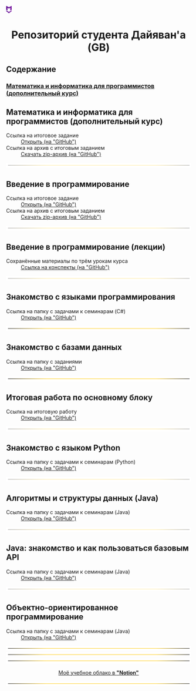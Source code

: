 ![](https://github.com/DAYIAWAN/Course-at-GB/blob/main/myTemplates/dev/myIcon.png?raw=true "")
# <p style="text-align: center;">Репозиторий студента Дайяван'а (GB)</p>

## Содержание
### [Математика и информатика для программистов (дополнительный курс)](#myTag_one)

<a name="myTag_1"><h2>Математика и информатика для программистов (дополнительный курс)</h2></a>

<!-- "GitHub" -->
<dl>
  <dt>Ссылка на итоговое задание</dt>
  <dd><a href="https://github.com/DAYIAWAN/Course-at-GB/tree/main/myCourses/Maths_and_Info_for_Program_(add-course)/main" target="_blank">Открыть (на "GitHub")</a></dd>

  <dt>Ссылка на архив с итоговым заданием</dt>
  <dd><a href="https://github.com/DAYIAWAN/Course-at-GB/raw/main/myCourses/Maths_and_Info_for_Program_(add-course)/main/Archive.zip" target="_blank">Скачать zip-архив (на "GitHub")</a></dd>
</dl>

![](https://github.com/DAYIAWAN/Course-at-GB/blob/main/myTemplates/Var_1/index_files/0.gif?raw=true "")

<a name="myTag_2"><h2>Введение в программирование</h2></a>

<!-- "GitHub" -->
<dl>
  <dt>Ссылка на итоговое задание</dt>
  <dd><a href="https://github.com/DAYIAWAN/Course-at-GB/tree/main/myCourses/Intro_to_Programming/seminars" target="_blank">Открыть (на "GitHub")</a></dd>

  <dt>Ссылка на архив с итоговым заданием</dt>
  <dd><a href="https://github.com/DAYIAWAN/Course-at-GB/raw/main/myCourses/Intro_to_Programming/seminars/Archive.zip" target="_blank">Скачать zip-архив (на "GitHub")</a></dd>
</dl>

![](https://github.com/DAYIAWAN/Course-at-GB/blob/main/myTemplates/Var_1/index_files/0.gif?raw=true "")

<a name="myTag_3"><h2>Введение в программирование (лекции)</h2></a>

<!-- "GitHub" -->
<dl>
  <dt>Сохранённые материалы по трём урокам курса</dt>
  <dd><a href="https://github.com/DAYIAWAN/Course-at-GB/tree/main/myCourses/Intro_to_Programming/lectures" target="_blank">Ссылка на конспекты (на "GitHub")</a></dd>
</dl>

![](https://github.com/DAYIAWAN/Course-at-GB/blob/main/myTemplates/Var_1/index_files/0.gif?raw=true "")

<a name="myTag_4"><h2>Знакомство с языками программирования</h2></a>

<!-- "GitHub" -->
<dl>
  <dt>Ссылка на папку с задачами к семинарам (C#)</dt>
  <dd><a href="https://github.com/DAYIAWAN/Course-at-GB/tree/main/myCourses/Intro_to_program_languages" target="_blank">Открыть (на "GitHub")</a></dd>
</dl>

![](https://github.com/DAYIAWAN/Course-at-GB/blob/main/myTemplates/Var_1/index_files/0.gif?raw=true "")

<a name="myTag_5"><h2>Знакомство с базами данных</h2></a>

<!-- "GitHub" -->
<dl>
  <dt>Ссылка на папку с заданиями</dt>
  <dd><a href="https://github.com/DAYIAWAN/Course-at-GB/tree/main/myCourses/DataBases" target="_blank">Открыть (на "GitHub")</a></dd>
</dl>

![](https://github.com/DAYIAWAN/Course-at-GB/blob/main/myTemplates/Var_1/index_files/0.gif?raw=true "")

<a name="myTag_6"><h2>Итоговая работа по основному блоку</h2></a>

<!-- "GitHub" -->
<dl>
  <dt>Ссылка на итоговую работу</dt>
  <dd><a href="https://github.com/DAYIAWAN/Course-at-GB/tree/main/myCourses/my_FinalTask" target="_blank">Открыть (на "GitHub")</a></dd>
</dl>

![](https://github.com/DAYIAWAN/Course-at-GB/blob/main/myTemplates/Var_1/index_files/0.gif?raw=true "")

<a name="myTag_7"><h2>Знакомство с языком Python</h2></a>

<!-- "GitHub" -->
<dl>
  <dt>Ссылка на папку с задачами к семинарам (Python)</dt>
  <dd><a href="https://github.com/DAYIAWAN/Course-at-GB/tree/main/myCourses/Intro_to_Python" target="_blank">Открыть (на "GitHub")</a></dd>
</dl>

![](https://github.com/DAYIAWAN/Course-at-GB/blob/main/myTemplates/Var_1/index_files/0.gif?raw=true "")

<a name="myTag_8"><h2>Алгоритмы и структуры данных (Java)</h2></a>

<!-- "GitHub" -->
<dl>
  <dt>Ссылка на папку с задачами к семинарам (Java)</dt>
  <dd><a href="https://github.com/DAYIAWAN/Course-at-GB/tree/main/myCourses/Algorithms-&-data_structures" target="_blank">Открыть (на "GitHub")</a></dd>

![](https://github.com/DAYIAWAN/Course-at-GB/blob/main/myTemplates/Var_1/index_files/0.gif?raw=true "")

<a name="myTag_9"><h2>Java: знакомство и как пользоваться базовым API</h2></a>

<!-- "GitHub" -->
<dl>
  <dt>Ссылка на папку с задачами к семинарам (Java)</dt>
  <dd><a href="https://github.com/DAYIAWAN/Course-at-GB/tree/main/myCourses/Java_intro" target="_blank">Открыть (на "GitHub")</a></dd>

![](https://github.com/DAYIAWAN/Course-at-GB/blob/main/myTemplates/Var_1/index_files/0.gif?raw=true "")

<a name="myTag_10"><h2>Объектно-ориентированное программирование</h2></a>

<!-- "GitHub" -->
<dl>
  <dt>Ссылка на папку с задачами к семинарам (Java)</dt>
  <dd><a href="https://github.com/DAYIAWAN/Course-at-GB/tree/main/myCourses/OOP" target="_blank">Открыть (на "GitHub")</a></dd>

![](https://github.com/DAYIAWAN/Course-at-GB/blob/main/myTemplates/Var_1/index_files/0.gif?raw=true "")
![](https://github.com/DAYIAWAN/Course-at-GB/blob/main/myTemplates/Var_1/index_files/0.gif?raw=true "")
![](https://github.com/DAYIAWAN/Course-at-GB/blob/main/myTemplates/Var_1/index_files/0.gif?raw=true "")

<!-- "Notion" -->
<p style="text-align: center;"><a href="https://esoter.notion.site/75e1e973a5584a2eb8294ffdc7ad8598" target="_blank">Моё учебное облако в <b>"<u>Notion</u>"</b></a></p>

![](https://github.com/DAYIAWAN/Course-at-GB/blob/main/myTemplates/Var_1/index_files/0.gif?raw=true "")

<!--

![DAYIAWAN](https://github.com/DAYIAWAN/Course-at-GB/blob/main/myTemplates/Var_1/index_files/0.gif?raw=true "DAYIAWAN")

<a href="https://github.com/DAYIAWAN/Course-at-GB/blob/main/myTemplates/Var_1/index_files/0.gif?raw=true" target="_blank"><img src="https://github.com/DAYIAWAN/Course-at-GB/blob/main/myTemplates/Var_1/index_files/0.gif?raw=true" 
alt="DAYIAWAN" width="auto" height="auto" border="0" /></a>

-->
